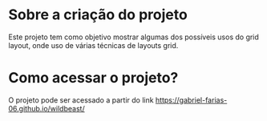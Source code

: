# Sobre a criação do projeto
Este projeto tem como objetivo mostrar algumas dos possíveis usos do grid layout, onde uso de várias técnicas de layouts grid.
# Como acessar o projeto?
O projeto pode ser acessado a partir do link https://gabriel-farias-06.github.io/wildbeast/
